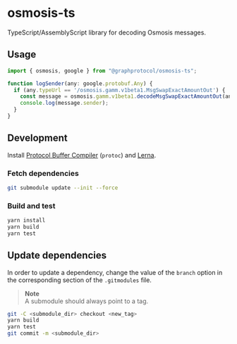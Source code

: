# osmosis-ts

TypeScript/AssemblyScript library for decoding Osmosis messages.

## Usage

```typescript
import { osmosis, google } from "@graphprotocol/osmosis-ts";

function logSender(any: google.protobuf.Any) {
  if (any.typeUrl == '/osmosis.gamm.v1beta1.MsgSwapExactAmountOut') {
    const message = osmosis.gamm.v1beta1.decodeMsgSwapExactAmountOut(any.value);
    console.log(message.sender);
  }
}
```

## Development

Install [Protocol Buffer Compiler](https://github.com/protocolbuffers/protobuf/releases) (`protoc`) and [Lerna](https://lerna.js.org/).

### Fetch dependencies

```bash
git submodule update --init --force
```

### Build and test

```bash
yarn install
yarn build
yarn test
```

## Update dependencies

In order to update a dependency, change the value of the `branch` option in the corresponding section of the `.gitmodules` file.

> **Note**<br>
> A submodule should always point to a tag.

```bash
git -C <submodule_dir> checkout <new_tag>
yarn build
yarn test
git commit -m <submodule_dir>
```
